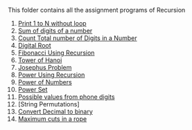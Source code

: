 This folder contains all the assignment programs of Recursion


1) [Print 1 to N without loop](https://github.com/FazeelUsmani/GeeksForGeeks-DSA-2/blob/master/04%20Recursion/%2001%20Print%201%20to%20N%20without%20Loop.py)
2) [Sum of digits of a number](https://github.com/FazeelUsmani/GeeksForGeeks-DSA-2/blob/master/04%20Recursion/2%20sum%20of%20digits.py)
3) [Count Total number of Digits in a Number](https://github.com/FazeelUsmani/GeeksForGeeks-DSA-2/blob/master/04%20Recursion/3%20count%20digits.cpp)
4) [Digital Root](https://github.com/FazeelUsmani/GeeksForGeeks-DSA-2/blob/master/04%20Recursion/4%20digital%20root.cpp)
5) [Fibonacci Using Recursion](https://github.com/FazeelUsmani/GeeksForGeeks-DSA-2/blob/master/4%20Recursion/5%20Fibonacci%20using%20recursion.py)
6) [Tower of Hanoi](https://github.com/FazeelUsmani/GeeksForGeeks-DSA-2/blob/master/4%20Recursion/6%20tower%20of%20hanoi.cpp)
7) [Josephus Problem](https://github.com/FazeelUsmani/GeeksForGeeks-DSA-2/blob/master/4%20Recursion/7%20josephus%20problem.py)
8) [Power Using Recursion](https://github.com/FazeelUsmani/GeeksForGeeks-DSA-2/blob/master/4%20Recursion/8%20Power%20using%20Recursion.py)
9) [Power of Numbers](https://github.com/FazeelUsmani/GeeksForGeeks-DSA-2/blob/master/4%20Recursion/9%20power%20of%20numbers.cpp)
10) [Power Set](https://github.com/FazeelUsmani/GeeksForGeeks-DSA-2/blob/master/4%20Recursion/10%20power%20set.cpp)
11) [Possible values from phone digits](https://github.com/FazeelUsmani/GeeksForGeeks-DSA-2/blob/master/4%20Recursion/11%20possible%20words%20from%20phone%20digits.py)
12) [String Permutations]
13) [Convert Decimal to binary](https://github.com/FazeelUsmani/GeeksForGeeks-DSA-2/blob/master/4%20Recursion/13%20decimal%20to%20binary.py)
14) [Maximum cuts in a rope](https://github.com/FazeelUsmani/GeeksForGeeks-DSA-2/blob/master/4%20Recursion/14%20max%20cuts%20in%20a%20rope.py)
